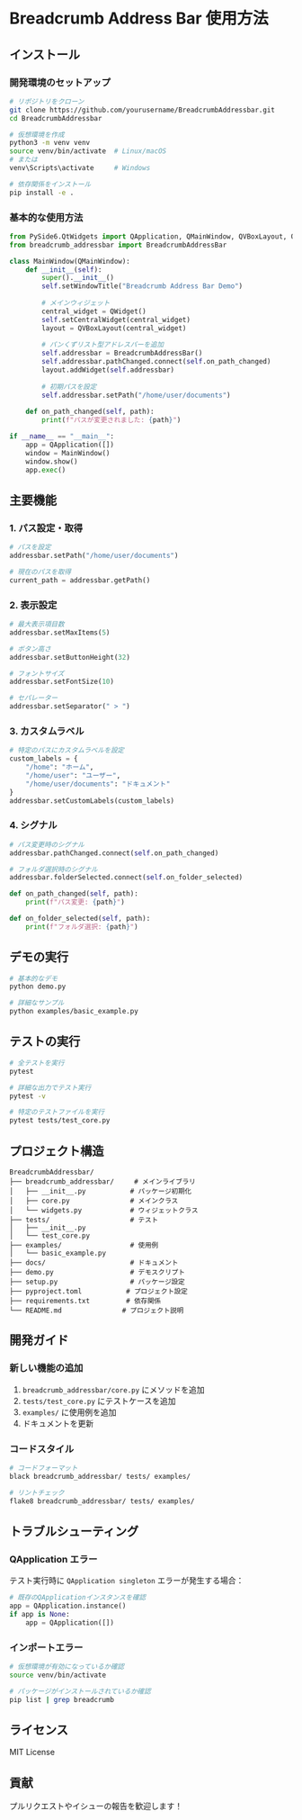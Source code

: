 # Breadcrumb Address Bar 使用方法

## インストール

### 開発環境のセットアップ

```bash
# リポジトリをクローン
git clone https://github.com/yourusername/BreadcrumbAddressbar.git
cd BreadcrumbAddressbar

# 仮想環境を作成
python3 -m venv venv
source venv/bin/activate  # Linux/macOS
# または
venv\Scripts\activate     # Windows

# 依存関係をインストール
pip install -e .
```

### 基本的な使用方法

```python
from PySide6.QtWidgets import QApplication, QMainWindow, QVBoxLayout, QWidget
from breadcrumb_addressbar import BreadcrumbAddressBar

class MainWindow(QMainWindow):
    def __init__(self):
        super().__init__()
        self.setWindowTitle("Breadcrumb Address Bar Demo")
        
        # メインウィジェット
        central_widget = QWidget()
        self.setCentralWidget(central_widget)
        layout = QVBoxLayout(central_widget)
        
        # パンくずリスト型アドレスバーを追加
        self.addressbar = BreadcrumbAddressBar()
        self.addressbar.pathChanged.connect(self.on_path_changed)
        layout.addWidget(self.addressbar)
        
        # 初期パスを設定
        self.addressbar.setPath("/home/user/documents")
    
    def on_path_changed(self, path):
        print(f"パスが変更されました: {path}")

if __name__ == "__main__":
    app = QApplication([])
    window = MainWindow()
    window.show()
    app.exec()
```

## 主要機能

### 1. パス設定・取得

```python
# パスを設定
addressbar.setPath("/home/user/documents")

# 現在のパスを取得
current_path = addressbar.getPath()
```

### 2. 表示設定

```python
# 最大表示項目数
addressbar.setMaxItems(5)

# ボタン高さ
addressbar.setButtonHeight(32)

# フォントサイズ
addressbar.setFontSize(10)

# セパレーター
addressbar.setSeparator(" > ")
```

### 3. カスタムラベル

```python
# 特定のパスにカスタムラベルを設定
custom_labels = {
    "/home": "ホーム",
    "/home/user": "ユーザー",
    "/home/user/documents": "ドキュメント"
}
addressbar.setCustomLabels(custom_labels)
```

### 4. シグナル

```python
# パス変更時のシグナル
addressbar.pathChanged.connect(self.on_path_changed)

# フォルダ選択時のシグナル
addressbar.folderSelected.connect(self.on_folder_selected)

def on_path_changed(self, path):
    print(f"パス変更: {path}")

def on_folder_selected(self, path):
    print(f"フォルダ選択: {path}")
```

## デモの実行

```bash
# 基本的なデモ
python demo.py

# 詳細なサンプル
python examples/basic_example.py
```

## テストの実行

```bash
# 全テストを実行
pytest

# 詳細な出力でテスト実行
pytest -v

# 特定のテストファイルを実行
pytest tests/test_core.py
```

## プロジェクト構造

```
BreadcrumbAddressbar/
├── breadcrumb_addressbar/     # メインライブラリ
│   ├── __init__.py           # パッケージ初期化
│   ├── core.py               # メインクラス
│   └── widgets.py            # ウィジェットクラス
├── tests/                    # テスト
│   ├── __init__.py
│   └── test_core.py
├── examples/                 # 使用例
│   └── basic_example.py
├── docs/                     # ドキュメント
├── demo.py                   # デモスクリプト
├── setup.py                  # パッケージ設定
├── pyproject.toml           # プロジェクト設定
├── requirements.txt         # 依存関係
└── README.md               # プロジェクト説明
```

## 開発ガイド

### 新しい機能の追加

1. `breadcrumb_addressbar/core.py` にメソッドを追加
2. `tests/test_core.py` にテストケースを追加
3. `examples/` に使用例を追加
4. ドキュメントを更新

### コードスタイル

```bash
# コードフォーマット
black breadcrumb_addressbar/ tests/ examples/

# リントチェック
flake8 breadcrumb_addressbar/ tests/ examples/
```

## トラブルシューティング

### QApplication エラー

テスト実行時に `QApplication singleton` エラーが発生する場合：

```python
# 既存のQApplicationインスタンスを確認
app = QApplication.instance()
if app is None:
    app = QApplication([])
```

### インポートエラー

```bash
# 仮想環境が有効になっているか確認
source venv/bin/activate

# パッケージがインストールされているか確認
pip list | grep breadcrumb
```

## ライセンス

MIT License

## 貢献

プルリクエストやイシューの報告を歓迎します！ 